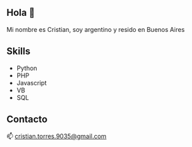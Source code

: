 ## Hola 👋

Mi nombre es Cristian, soy argentino y resido en Buenos Aires

## Skills

* Python
* PHP
* Javascript
* VB
* SQL

## Contacto

📫 cristian.torres.9035@gmail.com

<!--
**cristdev/cristdev** is a ✨ _special_ ✨ repository because its `README.md` (this file) appears on your GitHub profile.

Here are some ideas to get you started:

- 🔭 I’m currently working on ...
- 🌱 I’m currently learning ...
- 👯 I’m looking to collaborate on ...
- 🤔 I’m looking for help with ...
- 💬 Ask me about ...
- 📫 How to reach me: ...
- 😄 Pronouns: ...
- ⚡ Fun fact: ...
-->
